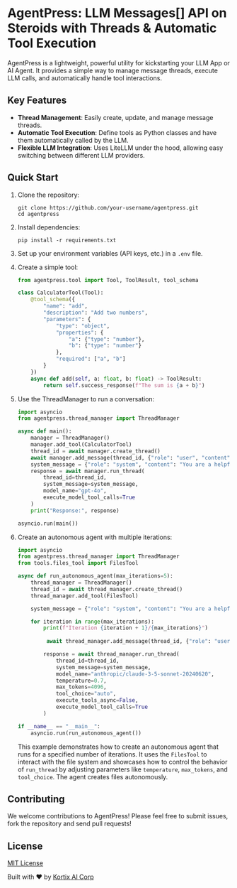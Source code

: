 # AgentPress: LLM Messages[] API on Steroids with Threads & Automatic Tool Execution

AgentPress is a lightweight, powerful utility for kickstarting your LLM App or AI Agent. It provides a simple way to manage message threads, execute LLM calls, and automatically handle tool interactions.

## Key Features

- **Thread Management**: Easily create, update, and manage message threads.
- **Automatic Tool Execution**: Define tools as Python classes and have them automatically called by the LLM.
- **Flexible LLM Integration**: Uses LiteLLM under the hood, allowing easy switching between different LLM providers.

## Quick Start

1. Clone the repository:
   ```
   git clone https://github.com/your-username/agentpress.git
   cd agentpress
   ```

2. Install dependencies:
   ```
   pip install -r requirements.txt
   ```

3. Set up your environment variables (API keys, etc.) in a `.env` file.

4. Create a simple tool:
   ```python
   from agentpress.tool import Tool, ToolResult, tool_schema

   class CalculatorTool(Tool):
       @tool_schema({
           "name": "add",
           "description": "Add two numbers",
           "parameters": {
               "type": "object",
               "properties": {
                   "a": {"type": "number"},
                   "b": {"type": "number"}
               },
               "required": ["a", "b"]
           }
       })
       async def add(self, a: float, b: float) -> ToolResult:
           return self.success_response(f"The sum is {a + b}")
   ```

5. Use the ThreadManager to run a conversation:
   ```python
   import asyncio
   from agentpress.thread_manager import ThreadManager

   async def main():
       manager = ThreadManager()
       manager.add_tool(CalculatorTool)
       thread_id = await manager.create_thread()
       await manager.add_message(thread_id, {"role": "user", "content": "What's 2 + 2?"})
       system_message = {"role": "system", "content": "You are a helpful assistant with calculation abilities."}
       response = await manager.run_thread(
           thread_id=thread_id,
           system_message=system_message,
           model_name="gpt-4o",
           execute_model_tool_calls=True
       )
       print("Response:", response)

   asyncio.run(main())
   ```


6. Create an autonomous agent with multiple iterations:
   ```python
   import asyncio
   from agentpress.thread_manager import ThreadManager
   from tools.files_tool import FilesTool

   async def run_autonomous_agent(max_iterations=5):
       thread_manager = ThreadManager()
       thread_id = await thread_manager.create_thread()
       thread_manager.add_tool(FilesTool)

       system_message = {"role": "system", "content": "You are a helpful assistant that can create, read, update, and delete files."}

       for iteration in range(max_iterations):
           print(f"Iteration {iteration + 1}/{max_iterations}")
           
            await thread_manager.add_message(thread_id, {"role": "user", "content": "Continue!"})

           response = await thread_manager.run_thread(
               thread_id=thread_id,
               system_message=system_message,
               model_name="anthropic/claude-3-5-sonnet-20240620",
               temperature=0.7,
               max_tokens=4096,
               tool_choice="auto",
               execute_tools_async=False,
               execute_model_tool_calls=True
           )

   if __name__ == "__main__":
       asyncio.run(run_autonomous_agent())
   ```

   This example demonstrates how to create an autonomous agent that runs for a specified number of iterations. It uses the `FilesTool` to interact with the file system and showcases how to control the behavior of `run_thread` by adjusting parameters like `temperature`, `max_tokens`, and `tool_choice`. The agent creates files autonomously.


## Contributing

We welcome contributions to AgentPress! Please feel free to submit issues, fork the repository and send pull requests!

## License

[MIT License](LICENSE)

Built with ❤️ by [Kortix AI Corp](https://www.kortix.ai)







